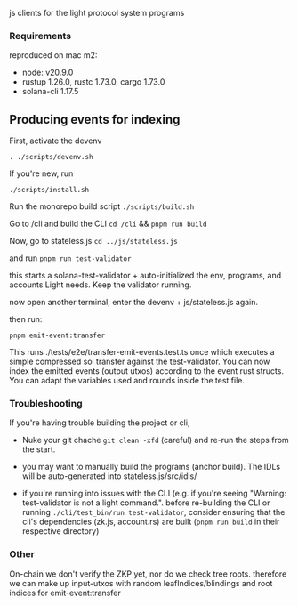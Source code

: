 js clients for the light protocol system programs

### Requirements

reproduced on mac m2:

- node: v20.9.0
- rustup 1.26.0, rustc 1.73.0, cargo 1.73.0
- solana-cli 1.17.5

## Producing events for indexing

First, activate the devenv

`. ./scripts/devenv.sh`

If you're new, run

`./scripts/install.sh`

Run the monorepo build script
`./scripts/build.sh`

Go to /cli and build the CLI
`cd /cli` && `pnpm run build`

Now, go to stateless.js
`cd ../js/stateless.js`

and run
`pnpm run test-validator`

this starts a solana-test-validator + auto-initialized the env, programs, and accounts Light needs. Keep the validator running.

now open another terminal, enter the devenv + js/stateless.js again.

then run:

`pnpm emit-event:transfer`

This runs ./tests/e2e/transfer-emit-events.test.ts once which executes a simple compressed sol transfer against the test-validator. You can now index the emitted events (output utxos) according to the event rust structs. You can adapt the variables used and rounds inside the test file.

### Troubleshooting

If you're having trouble building the project or cli,

- Nuke your git chache `git clean -xfd` (careful) and re-run the steps from the start.

- you may want to manually build the programs (anchor build). The IDLs will be auto-generated into stateless.js/src/idls/

- if you're running into issues with the CLI (e.g. if you're seeing "Warning: test-validator is not a light command.". before re-building the CLI or running `./cli/test_bin/run test-validator`, consider ensuring that the cli's dependencies (zk.js, account.rs) are built (`pnpm run build` in their respective directory)

### Other

On-chain we don't verify the ZKP yet, nor do we check tree roots. therefore we can make up input-utxos with random leafIndices/blindings and root indices for emit-event:transfer
